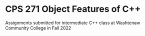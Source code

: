 # CPS 271 Object Features of C++
Assignments submitted for intermediate C++ class at Washtenaw Community College in Fall 2022

